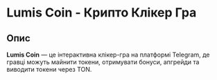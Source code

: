 # Lumis Coin - Крипто Клікер Гра

## Опис
**Lumis Coin** — це інтерактивна клікер-гра на платформі Telegram, де гравці можуть майнити токени, отримувати бонуси, апгрейди та виводити токени через TON.

